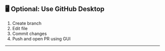 
## 🖥️ Optional: Use GitHub Desktop
1. Create branch
2. Edit file
3. Commit changes
4. Push and open PR using GUI

---